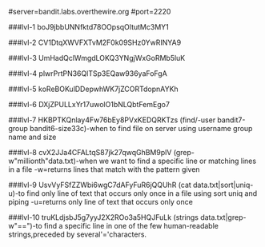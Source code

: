 #server=bandit.labs.overthewire.org
#port=2220

###lvl-1
boJ9jbbUNNfktd78OOpsqOltutMc3MY1

###lvl-2
CV1DtqXWVFXTvM2F0k09SHz0YwRINYA9

###lvl-3
UmHadQclWmgdLOKQ3YNgjWxGoRMb5luK

###lvl-4
plwrPrtPN36QlTSp3EQaw936yaFoFgA

###lvl-5
koReBOKulDDepwhWK7jZCORTdopnAYKh

###lvl-6
DXjZPULLxYr17uwolO1bNLQbtFemEgo7

###lvl-7
HKBPTKQnlay4Fw76bEy8PVxKEDQRKTzs
(find/-user bandit7-group bandit6-size33c)-when to find file on server using username group name and size

###lvl-8
cvX2JJa4CFALtqS87jk27qwqGhBM9plV
(grep-w"millionth"data.txt)-when we want to find a specific line or matching lines in a file
-w=returns lines that match with the pattern given

###lvl-9
UsvVyFSfZZWbi6wgC7dAFyFuR6jQQUhR
(cat data.txt|sort|uniq-u)-to find only line of text that occurs only once in a file using sort uniq and piping
-u=returns only line of text that occurs only once

###lvl-10
truKLdjsbJ5g7yyJ2X2ROo3a5HQJFuLk
(strings data.txt|grep-w"==")-to find a specific line in one of the few human-readable strings,preceded by several'='characters.
